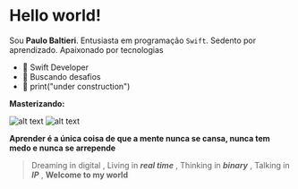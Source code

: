 # Hello world!

Sou  **Paulo Baltieri**. 
Entusiasta em programação   `Swift`.
Sedento por aprendizado. Apaixonado por tecnologias 

- :star2: Swift Developer
-  :rocket:  Buscando desafios 
- :hammer: print("under construction")


**Masterizando:** 

![alt text](https://img.icons8.com/color/96/000000/swift.png)
![alt text](https://img.icons8.com/color/96/000000/python.png)

**Aprender é a única coisa de que a mente nunca se cansa, nunca tem medo e nunca se arrepende**



> Dreaming in digital , 
	Living in   ***real time***  , 
Thinking in ***binary*** ,
Talking in ***IP*** ,
**Welcome to my world**
